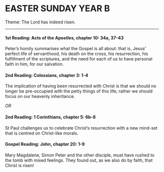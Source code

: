 # EASTER SUNDAY YEAR B
Theme: The Lord has indeed risen.

---

#### 1st Reading: Acts of the Apostles, chapter 10: 34a, 37-43

Peter’s homily summarises what the Gospel is all about: that is, Jesus’ perfect life of servanthood, his death on the cross, his resurrection, his fulfillment of the scriptures, and the need for each of us to have personal faith in him, for our salvation.

#### 2nd Reading: Colossians, chapter 3: 1-4

The implication of having been resurrected with Christ is that we should no longer be pre-occupied with the petty things of this life; rather we should focus on our heavenly inheritance.

*OR*

#### 2nd Reading: 1 Corinthians, chapter 5: 6b-8

St Paul challenges us to celebrate Christ’s resurrection with a new mind-set that is centred on Christ-like morals.

#### Gospel Reading: John, chapter 20: 1-9

Mary Magdalene, Simon Peter and the other disciple, must have rushed to the tomb with mixed feelings. They found out, as we also do by faith, that Christ is risen!